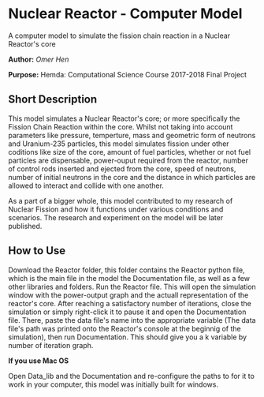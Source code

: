 # Nuclear Reactor - Computer Model 
A computer model to simulate the fission chain reaction in a Nuclear Reactor's core 

**Author:** _Omer Hen_

**Purpose:** Hemda: Computational Science Course 2017-2018 Final Project 

## Short Description

This model simulates a Nuclear Reactor's core; or more specifically the Fission Chain Reaction within the core. Whilst not taking into account parameters like pressure, temperture, mass and geometric form of neutrons and Uranium-235 particles, this model simulates fission under other coditions like size of the core, amount of fuel particles, whether or not fuel particles are dispensable, power-ouput required from the reactor, number of control rods inserted and ejected from the core, speed of neutrons, number of initial neutrons in the core and the distance in which particles are allowed to interact and collide with one another. 

As a part of a bigger whole, this model contributed to my research of Nuclear Fission and how it functions under various conditions and scenarios. The research and experiment on the model will be later published. 

## How to Use

Download the Reactor folder, this folder contains the Reactor python file, which is the main file in the model the Documentation file, as well as a few other libraries and folders. Run the Reactor file. This will open the simulation window with the power-output graph and the actuall representation of the reactor's core. After reaching a satisfactory number of iterations, close the simulation or simply right-click it to pause it and open the Documentation file. There, paste the data file's name into the appropriate variable (The data file's path was printed onto the Reactor's console at the beginnig of the simulation), then run Documentation. This should give you a k variable by number of iteration graph. 

**If you use Mac OS**

Open Data_lib and the Documentation and re-configure the paths to for it to work in your computer, this model was initially built for windows. 

